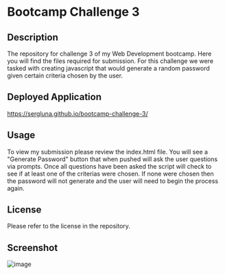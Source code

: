 # Bootcamp Challenge 3

## Description

The repository for challenge 3 of my Web Development bootcamp. Here you will find the files required for submission. For this challenge we were tasked with creating javascript that would generate a random password given certain criteria chosen by the user.

## Deployed Application
https://sergluna.github.io/bootcamp-challenge-3/

## Usage

To view my submission please review the index.html file. You will see a "Generate Password" button that when pushed will ask the user questions via prompts. Once all questions have been asked the script will check to see if at least one of the criterias were chosen. If none were chosen then the password will not generate and the user will need to begin the process again.

## License

Please refer to the license in the repository.

## Screenshot
![image](https://user-images.githubusercontent.com/111019074/199155689-59447ccb-0498-490d-b35e-6d9c63c83dd5.png)
